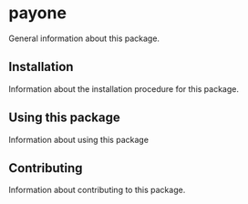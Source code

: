 # payone

General information about this package.

## Installation

Information about the installation procedure for this package.

## Using this package

Information about using this package

## Contributing

Information about contributing to this package.